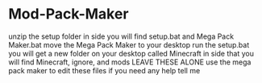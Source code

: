 # Mod-Pack-Maker

unzip the setup folder
in side you will find setup.bat and Mega Pack Maker.bat
move the Mega Pack Maker to your desktop
run the setup.bat
you will get a new folder on your desktop called Minecraft 
in side that you will find Minecraft, ignore, and mods
LEAVE THESE ALONE
use the mega pack maker to edit these files
if you need any help tell me

